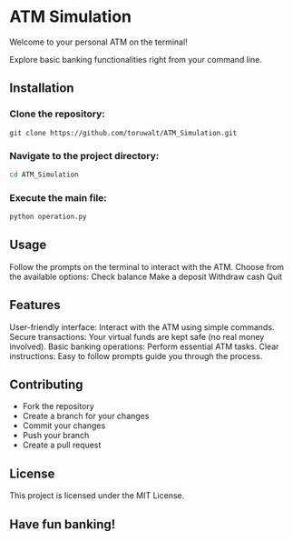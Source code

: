 # ATM Simulation

Welcome to your personal ATM on the terminal!

Explore basic banking functionalities right from your command line.

## Installation

### Clone the repository:

```git
git clone https://github.com/toruwalt/ATM_Simulation.git
```


### Navigate to the project directory:

```bash
cd ATM_Simulation
```


### Execute the main file:

```py
python operation.py
```


## Usage

Follow the prompts on the terminal to interact with the ATM.
Choose from the available options:
Check balance
Make a deposit
Withdraw cash
Quit

## Features

User-friendly interface: Interact with the ATM using simple commands.
Secure transactions: Your virtual funds are kept safe (no real money involved).
Basic banking operations: Perform essential ATM tasks.
Clear instructions: Easy to follow prompts guide you through the process.

## Contributing

- Fork the repository
- Create a branch for your changes
- Commit your changes
- Push your branch
- Create a pull request

## License

This project is licensed under the MIT License.

## Have fun banking!
